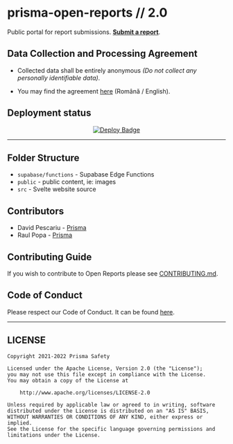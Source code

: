 # prisma-open-reports // 2.0

Public portal for report submissions. **[Submit a report](https://reports.prisma-safety.com)**.

## Data Collection and Processing Agreement

- Collected data shall be entirely anonymous _(Do not collect any personally identifiable data)_.

- You may find the agreement [here](public/docs/Acord_Prelucrarea_Datelor__Data_Processing_Agreement__Open_Reports.pdf) (Română / English).

## Deployment status

<p align=center>
    <a href="https://app.netlify.com/sites/prisma-open-reports/deploys">
        <img src="https://api.netlify.com/api/v1/badges/90d2da5b-38fb-450d-82a3-43503f77b9b4/deploy-status" alt="Deploy Badge" />
    </a>
</p>

---

## Folder Structure

- `supabase/functions` - Supabase Edge Functions
- `public` - public content, ie: images
- `src` - Svelte website source

## Contributors

- David Pescariu - [Prisma](https://github.com/prisma-ro)
- Raul Popa - [Prisma](https://github.com/prisma-ro)

## Contributing Guide

If you wish to contribute to Open Reports please see [CONTRIBUTING.md](CONTRIBUTING.md).

## Code of Conduct

Please respect our Code of Conduct. It can be found [here](CODE_OF_CONDUCT.md).

---

## LICENSE

```
Copyright 2021-2022 Prisma Safety

Licensed under the Apache License, Version 2.0 (the "License");
you may not use this file except in compliance with the License.
You may obtain a copy of the License at

    http://www.apache.org/licenses/LICENSE-2.0

Unless required by applicable law or agreed to in writing, software
distributed under the License is distributed on an "AS IS" BASIS,
WITHOUT WARRANTIES OR CONDITIONS OF ANY KIND, either express or implied.
See the License for the specific language governing permissions and
limitations under the License.
```
